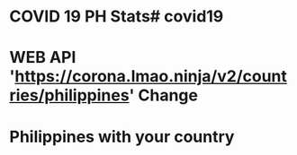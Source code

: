 # COVID 19 PH Stats# covid19
# WEB API 'https://corona.lmao.ninja/v2/countries/philippines' Change 
# Philippines with your country
